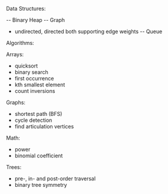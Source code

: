 Data Structures:

-- Binary Heap
-- Graph
  - undirected, directed both supporting edge weights
-- Queue

Algorithms:

Arrays:
  - quicksort
  - binary search
  - first occurrence
  - kth smallest element
  - count inversions

Graphs:
  - shortest path (BFS)
  - cycle detection
  - find articulation vertices

Math:
  - power
  - binomial coefficient

Trees:
  - pre-, in- and post-order traversal
  - binary tree symmetry

